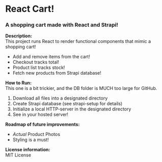 # React Cart!
### A shopping cart made with React and Strapi!

**Description:** <br>
This project runs React to render functional components that mimic a shopping cart!<br>
- Add and remove items from the cart!<br>
- Checkout tracks total!<br>
- Product list tracks stock!<br>
- Fetch new products from Strapi database!<br>

**How to Run:** <br>
This one is a bit trickier, and the DB folder is MUCH too large for GitHub. <br>
1. Download all files into a designated directory
2. Create Strapi database (see strapi-setup for details)
3. Initialize a local HTTP-server in the designated directory
4. See in your hosted server!

**Roadmap of future improvements:** <br>
- *Actual* Product Photos
- Styling is a must!


**License information:** <br>
MIT License
